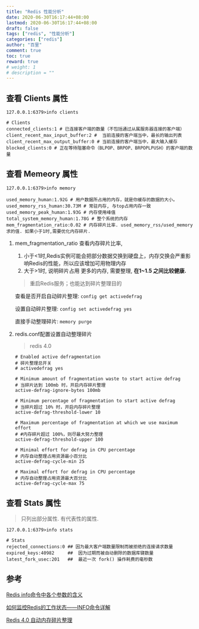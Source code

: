 ```yaml
---
title: "Redis 性能分析"
date: 2020-06-30T16:17:44+08:00
lastmod: 2020-06-30T16:17:44+08:00
draft: false
tags: ["redis", "性能分析"]
categories: ["redis"]
author: "百里"
comment: true
toc: true
reward: true
# weight: 1
# description = ""
---
```


## 查看 Clients 属性

```
127.0.0.1:6379>info clients
```

```
# Clients
connected_clients:1 # 已连接客户端的数量（不包括通过从属服务器连接的客户端）
client_recent_max_input_buffer:2 #  当前连接的客户端当中，最长的输出列表
client_recent_max_output_buffer:0 # 当前连接的客户端当中，最大输入缓存
blocked_clients:0 # 正在等待阻塞命令（BLPOP、BRPOP、BRPOPLPUSH）的客户端的数量
```

## 查看 Memeory 属性

```
127.0.0.1:6379>info memory
```

```
used_memory_human:1.92G # 用户数据所占用的内存，就是你缓存的数据的大小。
used_memory_rss_human:30.73M # 常驻内存, 与top占用内存一致
used_memory_peak_human:1.93G # 内存使用峰值
total_system_memory_human:1.78G # 整个系统的内存
mem_fragmentation_ratio:0.02 # 内存碎片比率. used_memory_rss/used_memory求的值. 如果小于1时,需要优化内存碎片.
```

1. mem_fragmentation_ratio 查看内存碎片比率, 

   1. 小于<1时,Redis实例可能会把部分数据交换到硬盘上，内存交换会严重影响Redis的性能，所以应该增加可用物理内存
   2.  大于>1时, 说明碎片占用 更多的内存, 需要整理, **在1~1.5 之间比较健康.**

   > 重启Redis服务；也能达到碎片整理目的

   查看是否开启自动碎片整理: `config get activedefrag`

   设置自动碎片整理: `config set activedefrag yes`

   直接手动整理碎片: `memory purge`

2. redis.conf配置设置自动整理碎片

   > redis 4.0

   ```
   # Enabled active defragmentation
   # 碎片整理总开关
   # activedefrag yes
   
   # Minimum amount of fragmentation waste to start active defrag
   # 当碎片达到 100mb 时，开启内存碎片整理
   active-defrag-ignore-bytes 100mb
   
   # Minimum percentage of fragmentation to start active defrag
   # 当碎片超过 10% 时，开启内存碎片整理
   active-defrag-threshold-lower 10
   
   # Maximum percentage of fragmentation at which we use maximum effort
   # #内存碎片超过 100%，则尽最大努力整理
   active-defrag-threshold-upper 100
   
   # Minimal effort for defrag in CPU percentage
   # 内存自动整理占用资源最小百分比
   active-defrag-cycle-min 25
   
   # Maximal effort for defrag in CPU percentage
   # 内存自动整理占用资源最大百分比
   active-defrag-cycle-max 75
   ```

   

   

## 查看 Stats 属性

> 只列出部分属性. 有代表性的属性.

```
127.0.0.1:6379>info stats
```

```
# Stats
rejected_connections:0 ## 因为最大客户端数量限制而被拒绝的连接请求数量
expired_keys:40982     ##  因为过期而被自动删除的数据库键数量
latest_fork_usec:201   ##  最近一次 fork() 操作耗费的毫秒数
```



## 参考

[Redis info命令中各个参数的含义](https://zhuanlan.zhihu.com/p/78297083)

[如何监控Redis的工作状态——INFO命令详解](http://ghoulich.xninja.org/2016/10/15/how-to-monitor-redis-status/)

[Redis 4.0 自动内存碎片整理](https://juejin.im/post/5cec843bf265da1bb77648b5)
